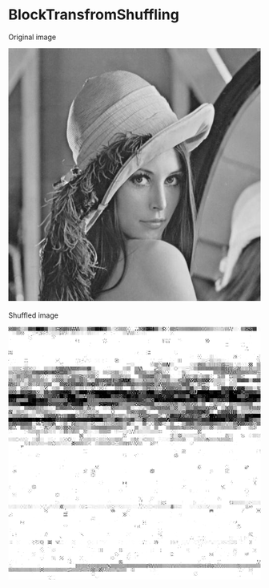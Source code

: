 # BlockTransfromShuffling

Original image

![alt original](https://github.com/kazukiminemura/BlockTransfromShuffling/blob/master/Lenna.jpg)
　

Shuffled image　　

![alt shuffled](https://github.com/kazukiminemura/BlockTransfromShuffling/blob/master/Shuffled.jpg)
